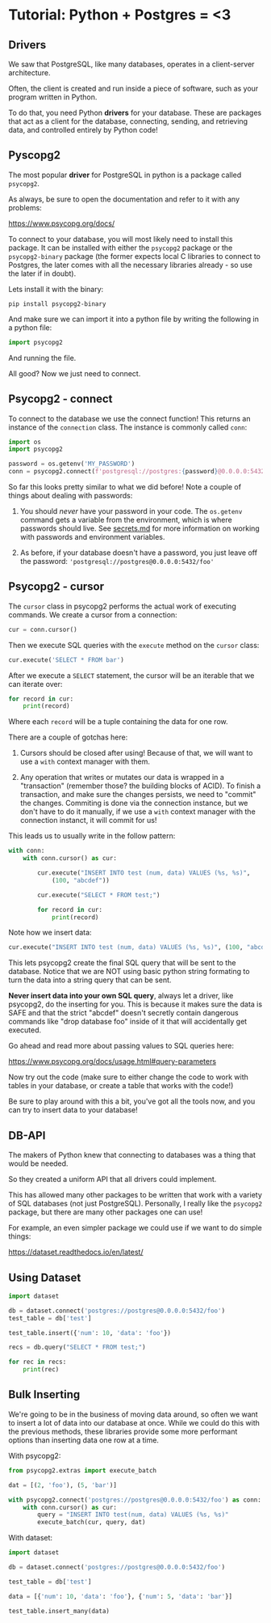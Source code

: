 # Tutorial: Python + Postgres = <3

## Drivers

We saw that PostgreSQL, like many databases, operates in a client-server architecture.

Often, the client is created and run inside a piece of software, such as your program written in Python.

To do that, you need Python **drivers** for your database. These are packages that act as a client for the database, connecting, sending, and retrieving data, and controlled entirely by Python code!


## Pyscopg2

The most popular **driver** for PostgreSQL in python is a package called `psycopg2`.

As always, be sure to open the documentation and refer to it with any problems:

https://www.psycopg.org/docs/

To connect to your database, you will most likely need to install this package. It can be installed with either the `psycopg2` package or the `psycopg2-binary` package (the former expects local C libraries to connect to Postgres, the later comes with all the necessary libraries already - so use the later if in doubt).

Lets install it with the binary:

``` shell
pip install psycopg2-binary
```

And make sure we can import it into a python file by writing the following in a python file:

``` python
import psycopg2
```

And running the file.

All good? Now we just need to connect.

## Psycopg2 - connect

To connect to the database we use the connect function! This returns an instance of the `connection` class. The instance is commonly called `conn`:

``` python
import os
import psycopg2

password = os.getenv('MY_PASSWORD')
conn = psycopg2.connect(f'postgresql://postgres:{password}@0.0.0.0:5432/foo')
```

So far this looks pretty similar to what we did before! Note a couple of things about dealing with passwords:

1. You should _never_ have your password in your code. The `os.getenv` command gets a variable from the environment, which is where passwords should live. See [secrets.md](secrets.md) for more information on working with passwords and environment variables.

2. As before, if your database doesn't have a password, you just leave off the password: `'postgresql://postgres@0.0.0.0:5432/foo'`


## Psycopg2 - cursor

The `cursor` class in psycopg2 performs the actual work of executing commands. We create a cursor from a connection:

``` python
cur = conn.cursor()
```

Then we execute SQL queries with the `execute` method on the `cursor` class:

``` python
cur.execute('SELECT * FROM bar')
```

After we execute a `SELECT` statement, the cursor will be an iterable that we can iterate over:

``` python
for record in cur:
    print(record)
```

Where each `record` will be a tuple containing the data for one row.

There are a couple of gotchas here:

1. Cursors should be closed after using! Because of that, we will want to use a `with` context manager with them.

2. Any operation that writes or mutates our data is wrapped in a "transaction" (remember those? the building blocks of ACID). To finish a transaction, and make sure the changes persists, we need to "commit" the changes. Commiting is done via the connection instance, but we don't have to do it manually, if we use a `with` context manager with the connection instanct, it will commit for us!

This leads us to usually write in the follow pattern:


```python
with conn:
    with conn.cursor() as cur:

        cur.execute("INSERT INTO test (num, data) VALUES (%s, %s)",
            (100, "abcdef"))

        cur.execute("SELECT * FROM test;")

        for record in cur:
            print(record)
```

Note how we insert data:

``` python
cur.execute("INSERT INTO test (num, data) VALUES (%s, %s)", (100, "abcdef"))
```

This lets psycopg2 create the final SQL query that will be sent to the database. Notice that we are NOT using basic python string formating to turn the data into a string query that can be sent.

**Never insert data into your own SQL query**, always let a driver, like psycopg2, do the inserting for you. This is because it makes sure the data is SAFE and that the strict "abcdef" doesn't secretly contain dangerous commands like "drop database foo" inside of it that will accidentally get executed.

Go ahead and read more about passing values to SQL queries here:

https://www.psycopg.org/docs/usage.html#query-parameters


Now try out the code (make sure to either change the code to work with tables in your database, or create a table that works with the code!)

Be sure to play around with this a bit, you've got all the tools now, and you can try to insert data to your database!

## DB-API

The makers of Python knew that connecting to databases was a thing that would be needed.

So they created a uniform API that all drivers could implement.

This has allowed many other packages to be written that work with a variety of SQL databases (not just PostgreSQL). Personally, I really like the `psycopg2` package, but there are many other packages one can use!

For example, an even simpler package we could use if we want to do simple things:

https://dataset.readthedocs.io/en/latest/

## Using Dataset


```python
import dataset

db = dataset.connect('postgres://postgres@0.0.0.0:5432/foo')
test_table = db['test']

test_table.insert({'num': 10, 'data': 'foo'})

recs = db.query("SELECT * FROM test;")

for rec in recs:
    print(rec)
```

## Bulk Inserting

We're going to be in the business of moving data around, so often we want to insert a lot of data into our database at once. While we could do this with the previous methods, these libraries provide some more performant options than inserting data one row at a time.


With psycopg2:


```python
from psycopg2.extras import execute_batch

dat = [(2, 'foo'), (5, 'bar')]

with psycopg2.connect('postgres://postgres@0.0.0.0:5432/foo') as conn:
    with conn.cursor() as cur:
        query = "INSERT INTO test(num, data) VALUES (%s, %s)"
        execute_batch(cur, query, dat)

```

With dataset:


```python
import dataset

db = dataset.connect('postgres://postgres@0.0.0.0:5432/foo')

test_table = db['test']

data = [{'num': 10, 'data': 'foo'}, {'num': 5, 'data': 'bar'}]

test_table.insert_many(data)
```
